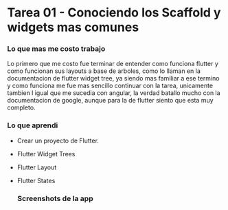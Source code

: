 # Tarea 01 - Conociendo los Scaffold y widgets mas comunes

### Lo que mas me costo trabajo
Lo primero que me costo fue terminar de entender como funciona flutter y como funcionan sus layouts a base de arboles, como lo llaman en la documentacion de flutter widget tree, ya siendo mas familiar a ese termino y como funciona me fue mas sencillo continuar con la tarea, unicamente tambien l igual que me sucedia con angular, la verdad batallo mucho con la documentacion de google, aunque para la de flutter siento que esta muy completo.

### Lo que aprendi
- Crear un proyecto de Flutter.
- Flutter Widget Trees
- Flutter Layout
- Flutter States

  ### Screenshots de la app
  

